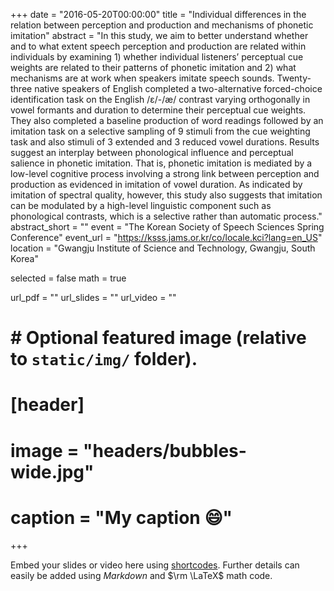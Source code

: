 +++
date = "2016-05-20T00:00:00"
title = "Individual differences in the relation between perception and production and mechanisms of phonetic imitation"
abstract = "In this study, we aim to better understand whether and to what extent speech perception and production are related within individuals by examining 1) whether individual listeners’ perceptual cue weights are related to their patterns of phonetic imitation and 2) what mechanisms are at work when speakers imitate speech sounds. Twenty-three native speakers of English completed a two-alternative forced-choice identification task on the English /ɛ/-/æ/ contrast varying orthogonally in vowel formants and duration to determine their perceptual cue weights. They also completed a baseline production of word readings followed by an imitation task on a selective sampling of 9 stimuli from the cue weighting task and also stimuli of 3 extended and 3 reduced vowel durations. Results suggest an interplay between phonological influence and perceptual salience in phonetic imitation. That is, phonetic imitation is mediated by a low-level cognitive process involving a strong link between perception and production as evidenced in imitation of vowel duration. As indicated by imitation of spectral quality, however, this study also suggests that imitation can be modulated by a high-level linguistic component such as phonological contrasts, which is a selective rather than automatic process."
abstract_short = ""
event = "The Korean Society of Speech Sciences Spring Conference"
event_url = "https://ksss.jams.or.kr/co/locale.kci?lang=en_US"
location = "Gwangju Institute of Science and Technology, Gwangju, South Korea"

selected = false
math = true

url_pdf = ""
url_slides = ""
url_video = ""

# # Optional featured image (relative to `static/img/` folder).
# [header]
# image = "headers/bubbles-wide.jpg"
# caption = "My caption :smile:"

+++

Embed your slides or video here using [shortcodes](https://gcushen.github.io/hugo-academic-demo/post/writing-markdown-latex/). Further details can easily be added using *Markdown* and $\rm \LaTeX$ math code. 
